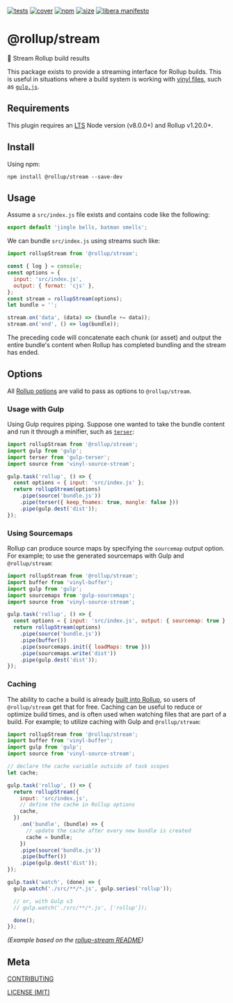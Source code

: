 [cover]: https://codecov.io/gh/rollup/stream/branch/master/graph/badge.svg
[cover-url]: https://codecov.io/gh/rollup/stream
[tests]: https://img.shields.io/circleci/project/github/rollup/stream.svg
[tests-url]: https://circleci.com/gh/rollup/stream
[npm]: https://img.shields.io/npm/v/@rollup/stream
[npm-url]: https://www.npmjs.com/package/@rollup/stream
[size]: https://packagephobia.now.sh/badge?p=@rollup/stream
[size-url]: https://packagephobia.now.sh/result?p=@rollup/stream

[![tests][tests]][tests-url]
[![cover][cover]][cover-url]
[![npm][npm]][npm-url]
[![size][size]][size-url]
[![libera manifesto](https://img.shields.io/badge/libera-manifesto-lightgrey.svg)](https://liberamanifesto.com)

# @rollup/stream

🍣 Stream Rollup build results

This package exists to provide a streaming interface for Rollup builds. This is useful in situations where a build system is working with [vinyl files](https://github.com/gulpjs/vinyl), such as [`gulp.js`](https://gulpjs.com/).

## Requirements

This plugin requires an [LTS](https://github.com/nodejs/Release) Node version (v8.0.0+) and Rollup v1.20.0+.

## Install

Using npm:

```console
npm install @rollup/stream --save-dev
```

## Usage

Assume a `src/index.js` file exists and contains code like the following:

```js
export default 'jingle bells, batman smells';
```

We can bundle `src/index.js` using streams such like:

```js
import rollupStream from '@rollup/stream';

const { log } = console;
const options = {
  input: 'src/index.js',
  output: { format: 'cjs' },
};
const stream = rollupStream(options);
let bundle = '';

stream.on('data', (data) => (bundle += data));
stream.on('end', () => log(bundle));
```

The preceding code will concatenate each chunk (or asset) and output the entire bundle's content when Rollup has completed bundling and the stream has ended.

## Options

All [Rollup options](https://www.rollupjs.org/guide/en/#configuration-files) are valid to pass as options to `@rollup/stream`.

### Usage with Gulp

Using Gulp requires piping. Suppose one wanted to take the bundle content and run it through a minifier, such as [`terser`](https://www.npmjs.com/package/terser):

```js
import rollupStream from '@rollup/stream';
import gulp from 'gulp';
import terser from 'gulp-terser';
import source from 'vinyl-source-stream';

gulp.task('rollup', () => {
  const options = { input: 'src/index.js' };
  return rollupStream(options)
    .pipe(source('bundle.js'))
    .pipe(terser({ keep_fnames: true, mangle: false }))
    .pipe(gulp.dest('dist'));
});
```

### Using Sourcemaps

Rollup can produce source maps by specifying the `sourcemap` output option. For example; to use the generated sourcemaps with Gulp and `@rollup/stream`:

```js
import rollupStream from '@rollup/stream';
import buffer from 'vinyl-buffer';
import gulp from 'gulp';
import sourcemaps from 'gulp-sourcemaps';
import source from 'vinyl-source-stream';

gulp.task('rollup', () => {
  const options = { input: 'src/index.js', output: { sourcemap: true } };
  return rollupStream(options)
    .pipe(source('bundle.js'))
    .pipe(buffer())
    .pipe(sourcemaps.init({ loadMaps: true }))
    .pipe(sourcemaps.write('dist'))
    .pipe(gulp.dest('dist'));
});
```

### Caching

The ability to cache a build is already [built into Rollup](https://www.rollupjs.org/guide/en/#cache), so users of `@rollup/stream` get that for free. Caching can be useful to reduce or optimize build times, and is often used when watching files that are part of a build. For example; to utilize caching with Gulp and `@rollup/stream`:

```js
import rollupStream from '@rollup/stream';
import buffer from 'vinyl-buffer';
import gulp from 'gulp';
import source from 'vinyl-source-stream';

// declare the cache variable outside of task scopes
let cache;

gulp.task('rollup', () => {
  return rollupStream({
    input: 'src/index.js',
    // define the cache in Rollup options
    cache,
  })
    .on('bundle', (bundle) => {
      // update the cache after every new bundle is created
      cache = bundle;
    })
    .pipe(source('bundle.js'))
    .pipe(buffer())
    .pipe(gulp.dest('dist'));
});

gulp.task('watch', (done) => {
  gulp.watch('./src/**/*.js', gulp.series('rollup'));

  // or, with Gulp v3
  // gulp.watch('./src/**/*.js', ['rollup']);

  done();
});
```

_(Example based on the [rollup-stream README](https://github.com/Permutatrix/rollup-stream#readme))_

## Meta

[CONTRIBUTING](/.github/CONTRIBUTING.md)

[LICENSE (MIT)](/LICENSE)
